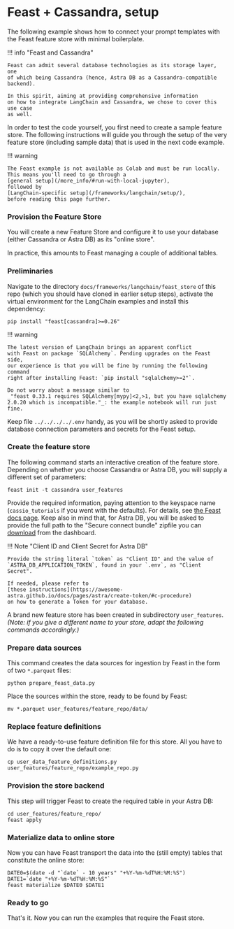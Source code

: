 # Feast + Cassandra, setup

The following example shows how to connect your prompt templates
with the Feast feature store with minimal boilerplate.

!!! info "Feast and Cassandra"

    Feast can admit several database technologies as its storage layer, one
    of which being Cassandra (hence, Astra DB as a Cassandra-compatible backend).

    In this spirit, aiming at providing comprehensive information
    on how to integrate LangChain and Cassandra, we chose to cover this use case
    as well.

In order to test the code yourself, you first need to create a sample
feature store. The following instructions will guide you through the
setup of the very feature store (including sample data) that is used
in the next code example.

!!! warning

    The Feast example is not available as Colab and must be run locally.
    This means you'll need to go through a
    [general setup](/more_info/#run-with-local-jupyter),
    followed by
    [LangChain-specific setup](/frameworks/langchain/setup/),
    before reading this page further.

### Provision the Feature Store

You will create a new Feature Store and configure it to use
your database (either Cassandra or Astra DB) as its "online store".

In practice, this amounts to Feast managing a couple of additional tables.

### Preliminaries

Navigate to the directory `docs/frameworks/langchain/feast_store` of this
repo (which you should have cloned in earlier setup steps),
activate the virtual environment for the LangChain examples
and install this dependency:

```
pip install "feast[cassandra]>=0.26"
```

!!! warning

    The latest version of LangChain brings an apparent conflict
    with Feast on package `SQLAlchemy`. Pending upgrades on the Feast side,
    our experience is that you will be fine by running the following command
    right after installing Feast: `pip install "sqlalchemy>=2"`.

    Do not worry about a message similar to
    _"feast 0.33.1 requires SQLAlchemy[mypy]<2,>1, but you have sqlalchemy 2.0.20 which is incompatible."_: the example notebook will run just fine.

Keep file `../../../../.env` handy, as you will be shortly asked to provide
database connection parameters and secrets for the Feast setup.

### Create the feature store

The following command starts an interactive creation
of the feature store. Depending on whether you choose Cassandra or Astra DB,
you will supply a different set of parameters:

```
feast init -t cassandra user_features
```

Provide the required information, paying attention to the
keyspace name (`cassio_tutorials` if you went with the defaults).
For details, see
[the Feast docs page](https://docs.feast.dev/reference/online-stores/cassandra#getting-started).
Keep also in mind that, for Astra DB, you will be asked to provide
the full path to the "Secure connect bundle" zipfile you can
[download](https://awesome-astra.github.io/docs/pages/astra/download-scb/#c-procedure)
from the dashboard.

!!! Note "Client ID and Client Secret for Astra DB"

    Provide the string literal `token` as "Client ID" and the value of
    `ASTRA_DB_APPLICATION_TOKEN`, found in your `.env`, as "Client Secret".

    If needed, please refer to
    [these instructions](https://awesome-astra.github.io/docs/pages/astra/create-token/#c-procedure)
    on how to generate a Token for your database.

A brand new feature store has been created in subdirectory `user_features`.
_(Note: if you give a different name to your store,_
_adapt the following commands accordingly.)_

### Prepare data sources

This command creates the data sources for ingestion by Feast
in the form of two `*.parquet` files:

```
python prepare_feast_data.py
```

Place the sources within the store, ready to be found by Feast:

```
mv *.parquet user_features/feature_repo/data/
```

### Replace feature definitions

We have a ready-to-use feature definition file for this store.
All you have to do is to copy it over the default one:

```
cp user_data_feature_definitions.py user_features/feature_repo/example_repo.py
```

### Provision the store backend

This step will trigger Feast to create the required table in your Astra DB:

```
cd user_features/feature_repo/
feast apply
```

### Materialize data to online store

Now you can have Feast transport the data into the (still empty) tables that
constitute the online store:

```
DATE0=$(date -d "`date` - 10 years" "+%Y-%m-%dT%H:%M:%S")
DATE1=`date "+%Y-%m-%dT%H:%M:%S"`
feast materialize $DATE0 $DATE1
```

### Ready to go

That's it. Now you can run the examples that require the Feast store.
